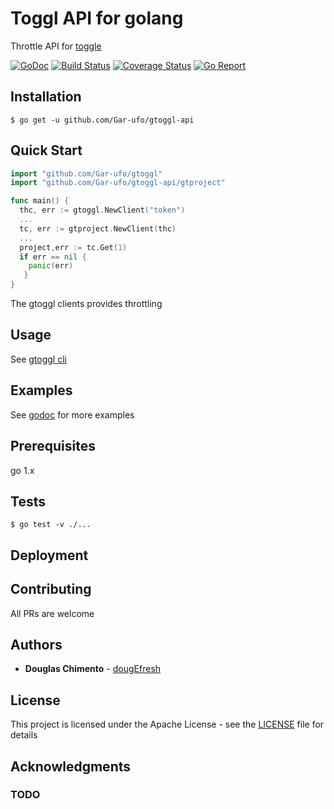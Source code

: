 # Toggl API for golang

Throttle API for [toggle](https://github.com/toggl/toggl_api_docs/blob/master/toggl_api.md)

[![GoDoc][doc-img]][doc] [![Build Status][ci-img]][ci] [![Coverage Status][cov-img]][cov] [![Go Report][report-img]][report]

## Installation 
```shell
$ go get -u github.com/Gar-ufo/gtoggl-api
```

## Quick Start

```go
import "github.com/Gar-ufo/gtoggl"
import "github.com/Gar-ufo/gtoggl-api/gtproject"

func main() {
  thc, err := gtoggl.NewClient("token")
  ...
  tc, err := gtproject.NewClient(thc)
  ...
  project,err := tc.Get(1)
  if err == nil {
    panic(err)
   }
}
```


The gtoggl clients provides throttling

## Usage 

See [gtoggl cli](https://github.com/Gar-ufo/gtoggl)

## Examples
    
See [godoc][doc] for more examples


## Prerequisites

go 1.x

## Tests
    
```shell
$ go test -v ./...

```


## Deployment

## Contributing
 All PRs are welcome

## Authors

* **Douglas Chimento**  - [dougEfresh][me]

## License

This project is licensed under the Apache License - see the [LICENSE](LICENSE) file for details

## Acknowledgments

### TODO 

[doc-img]: https://godoc.org/github.com/Gar-ufo/gtoggl-api?status.svg
[doc]: https://godoc.org/github.com/Gar-ufo/gtoggl-api
[ci-img]: https://travis-ci.org/dougEfresh/gtoggl-api.svg?branch=master
[ci]: https://travis-ci.org/dougEfresh/gtoggl-api
[cov-img]: https://codecov.io/gh/dougEfresh/gtoggl-api/branch/master/graph/badge.svg
[cov]: https://codecov.io/gh/dougEfresh/gtoggl-api
[glide.lock]: https://github.com/uber-go/zap/blob/master/glide.lock
[zap]: https://github.com/uber-go/zap
[me]: https://github.com/Gar-ufo
[report-img]: https://goreportcard.com/badge/github.com/Gar-ufo/gtoggl-api
[report]: https://goreportcard.com/report/github.com/Gar-ufo/gtoggl-api